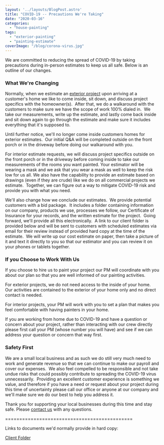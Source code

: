 ```yaml
---
layout: '../layouts/BlogPost.astro'
title: "COVID-19 -- Precautions We're Taking"
date: "2020-03-16"
categories: 
  - "house-painting"
tags: 
  - "exterior-painting"
  - "painting-estimate"
coverImage: "/blog/corona-virus.jpg"
---
```


We are committed to reducing the spread of COVID-19 by taking precautions during in-person estimates to keep us all safe. Below is an outline of our changes.

### What We're Changing

Normally, when we estimate an [exterior project](https://greatplainspaintingkc.com/exterior-painting-kansas-city/) upon arriving at a customer's home we like to come inside, sit down, and discuss project specifics with the homeowner(s).  After that, we do a walkaround with the customers to make sure we have the scope of work 100% dialed in.  We take our measurements, write up the estimate, and lastly come back inside and sit down again to go through the estimate and make sure it includes everything that it's supposed to.

Until further notice, we'll no longer come inside customers homes for exterior estimates.  Our initial Q&A will be completed outside on the front porch or in the driveway before doing our walkaround with you.

For interior estimate requests, we will discuss project specifics outside on the front porch or in the driveway before coming inside to take our measurements of the rooms you want painted. Your estimator will be wearing a mask and we ask that you wear a mask as well to keep the risk low for us all. We also have the capability to provide an estimate based on drawings (even if they are crude) like we do on all commercial projects we estimate.  Together, we can figure out a way to mitigate COVID-19 risk and provide you with what you need.

We'll also change how we conclude our estimates.  We provide potential customers with a bid package.  It includes a folder containing information on our company, products we use, processes we follow, our Certificate of Insurance for your records, and the written estimate for the project.  Going forward, we'll provide all this electronically.  A link to our client folder is provided below and will be sent to customers with scheduled estimates via email for their review instead of provided hard copy at the time of the estimate.  We will write up our cost estimate on paper, then take a picture of it and text it directly to you so that our estimator and you can review it on your phones or tablets together.

### If you Choose to Work With Us

If you choose to hire us to paint your project our PM will coordinate with you about our plan so that you are well informed of our painting activities.

For exterior projects, we do not need access to the inside of your home.  Our activities are contained to the exterior of your home only and no direct contact is needed.

For interior projects, your PM will work with you to set a plan that makes you feel comfortable with having painters in your home.

If you are working from home due to COVID-19 and have a question or concern about your project, rather than interacting with our crew directly please first call your PM (whose number you will have) and see if we can address your question or concern that way first.

### Safety First

We are a small local business and as such we do still very much need to work and generate revenue so that we can continue to make our payroll and cover our expenses.  We also feel compelled to be responsible and not take undue risks that could possibly contribute to spreading the COVID-19 virus unnecessarily.  Providing an excellent customer experience is something we value, and therefore if you have a need or request about your project during this time of uncertainty please call our office or anyone at our company and we'll make sure we do our best to help you address it.

Thank you for supporting your local businesses during this time and stay safe. Please [contact us](https://greatplainspaintingkc.com/contact/) with any questions.

\=============================================

Links to documents we'd normally provide in hard copy:

[Client Folder](https://pasteapp.com/p/Zn9V1B4zJea/s/IA2TL0kaKmv?view=RzgdgnN1GBP)
